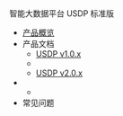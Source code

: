 <div class="sidebar_title icon_"> 智能大数据平台 USDP 标准版</div> 


* [产品概览](/usdpdc/README)
* 产品文档
    * [USDP v1.0.x](/usdpdc/1.0.x/README)
    * <!--[USDP v1.1.x](/usdpdc/1.1.x/README) -->
    * [USDP v2.0.x](/usdpdc/2.0.x/README)
* <!--信创支持 -->
    * <!--[USDP ARM v1.0.x](/usdpdc/arm_1.0.x/README) -->
* 常见问题

